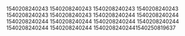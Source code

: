 1540208240243
1540208240243
1540208240243
1540208240243
1540208240243
1540208240243
1540208240244
1540208240244
1540208240244
1540208240244
1540208240244
1540208240244
1540208240244
1540208240244
15402082402441540250819637